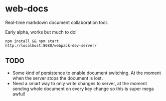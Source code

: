 # web-docs
Real-time markdown document collaboration tool.

Early alpha, works but much to do!

```
npm install && npm start
http://localhost:8080/webpack-dev-server/
```

## TODO
 * Some kind of persistence to enable document switching. At the moment when the server stops the document is lost.
 * Need a smart way to only write changes to server, at the moment sending whole document on every key change so this is super mega awful!
